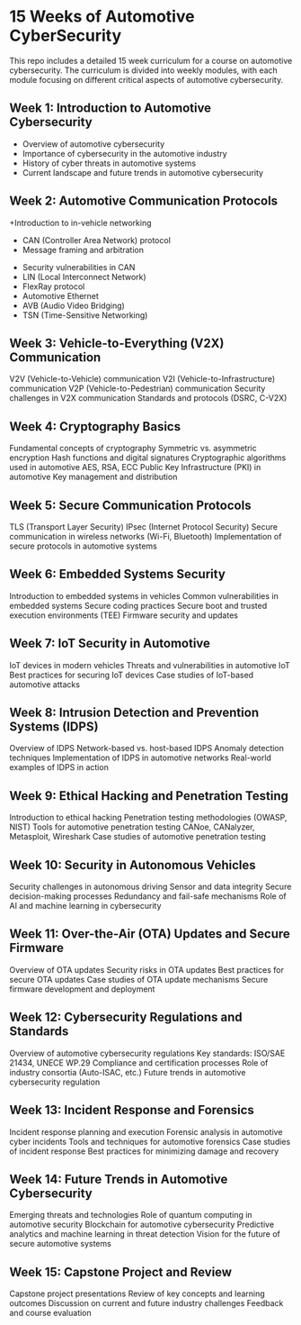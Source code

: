 # 15 Weeks of Automotive CyberSecurity
 This repo includes a detailed 15 week curriculum for a course on automotive cybersecurity. The curriculum is divided into weekly modules, with each module focusing on different critical aspects of automotive cybersecurity.

## Week 1: Introduction to Automotive Cybersecurity
- Overview of automotive cybersecurity
- Importance of cybersecurity in the automotive industry
- History of cyber threats in automotive systems
- Current landscape and future trends in automotive cybersecurity


## Week 2: Automotive Communication Protocols
+Introduction to in-vehicle networking
+ CAN (Controller Area Network) protocol
+ Message framing and arbitration
* Security vulnerabilities in CAN
* LIN (Local Interconnect Network)
* FlexRay protocol
* Automotive Ethernet
* AVB (Audio Video Bridging)
* TSN (Time-Sensitive Networking)

## Week 3: Vehicle-to-Everything (V2X) Communication
V2V (Vehicle-to-Vehicle) communication
V2I (Vehicle-to-Infrastructure) communication
V2P (Vehicle-to-Pedestrian) communication
Security challenges in V2X communication
Standards and protocols (DSRC, C-V2X)

## Week 4: Cryptography Basics
Fundamental concepts of cryptography
Symmetric vs. asymmetric encryption
Hash functions and digital signatures
Cryptographic algorithms used in automotive
AES, RSA, ECC
Public Key Infrastructure (PKI) in automotive
Key management and distribution

## Week 5: Secure Communication Protocols
TLS (Transport Layer Security)
IPsec (Internet Protocol Security)
Secure communication in wireless networks (Wi-Fi, Bluetooth)
Implementation of secure protocols in automotive systems

## Week 6: Embedded Systems Security
Introduction to embedded systems in vehicles
Common vulnerabilities in embedded systems
Secure coding practices
Secure boot and trusted execution environments (TEE)
Firmware security and updates

## Week 7: IoT Security in Automotive
IoT devices in modern vehicles
Threats and vulnerabilities in automotive IoT
Best practices for securing IoT devices
Case studies of IoT-based automotive attacks

## Week 8: Intrusion Detection and Prevention Systems (IDPS)
Overview of IDPS
Network-based vs. host-based IDPS
Anomaly detection techniques
Implementation of IDPS in automotive networks
Real-world examples of IDPS in action

## Week 9: Ethical Hacking and Penetration Testing
Introduction to ethical hacking
Penetration testing methodologies (OWASP, NIST)
Tools for automotive penetration testing
CANoe, CANalyzer, Metasploit, Wireshark
Case studies of automotive penetration testing

## Week 10: Security in Autonomous Vehicles
Security challenges in autonomous driving
Sensor and data integrity
Secure decision-making processes
Redundancy and fail-safe mechanisms
Role of AI and machine learning in cybersecurity

## Week 11: Over-the-Air (OTA) Updates and Secure Firmware
Overview of OTA updates
Security risks in OTA updates
Best practices for secure OTA updates
Case studies of OTA update mechanisms
Secure firmware development and deployment

## Week 12: Cybersecurity Regulations and Standards
Overview of automotive cybersecurity regulations
Key standards: ISO/SAE 21434, UNECE WP.29
Compliance and certification processes
Role of industry consortia (Auto-ISAC, etc.)
Future trends in automotive cybersecurity regulation

## Week 13: Incident Response and Forensics
Incident response planning and execution
Forensic analysis in automotive cyber incidents
Tools and techniques for automotive forensics
Case studies of incident response
Best practices for minimizing damage and recovery

## Week 14: Future Trends in Automotive Cybersecurity
Emerging threats and technologies
Role of quantum computing in automotive security
Blockchain for automotive cybersecurity
Predictive analytics and machine learning in threat detection
Vision for the future of secure automotive systems

## Week 15: Capstone Project and Review
Capstone project presentations
Review of key concepts and learning outcomes
Discussion on current and future industry challenges
Feedback and course evaluation

